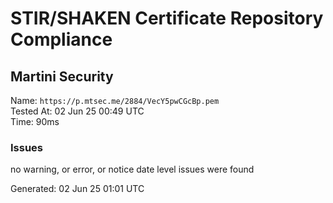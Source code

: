# STIR/SHAKEN Certificate Repository Compliance

## Martini Security

Name: `https://p.mtsec.me/2884/VecY5pwCGcBp.pem`\
Tested At: 02 Jun 25 00:49 UTC\
Time: 90ms

### Issues

no warning, or error, or notice date level issues were found

Generated: 02 Jun 25 01:01 UTC